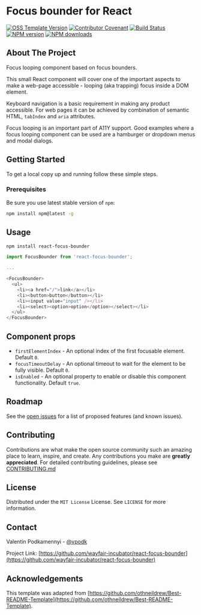 # Focus bounder for React

[![OSS Template Version](https://img.shields.io/badge/OSS%20Template-0.3.5-7f187f.svg)](https://github.com/wayfair-incubator/oss-template/blob/main/CHANGELOG.md)
[![Contributor Covenant](https://img.shields.io/badge/Contributor%20Covenant-2.0-4baaaa.svg)](CODE_OF_CONDUCT.md)
[![Build Status](https://github.com/wayfair-incubator/react-focus-bounder/actions/workflows/build.yml/badge.svg)](https://github.com/wayfair-incubator/react-focus-bounder/actions/workflows/build.yml)
[![NPM version](https://img.shields.io/npm/v/react-focus-bounder.svg?logo=npm)](https://npmjs.org/package/react-focus-bounder)
[![NPM downloads](https://img.shields.io/npm/dm/react-focus-bounder.svg?style=flat)](https://npmjs.org/package/react-focus-bounder)

## About The Project

Focus looping component based on focus bounders.

This small React component will cover one of the important aspects to make a web-page accessible - looping (aka trapping) focus inside a DOM element.

Keyboard navigation is a basic requirement in making any product accessible.
For web pages it can be achieved by combination of semantic HTML, `tabIndex` and `aria` attributes.

Focus looping is an important part of A11Y support.
Good examples where a focus looping component can be used are a hamburger or dropdown menus and modal dialogs.

## Getting Started

To get a local copy up and running follow these simple steps.

### Prerequisites

Be sure you use latest stable version of `npm`:

```sh
npm install npm@latest -g
```

## Usage

```bash
npm install react-focus-bounder
```

```js
import FocusBounder from 'react-focus-bounder';

...

<FocusBounder>
  <ul>
    <li><a href="/">link</a></li>
    <li><button>button</button></li>
    <li><input value="input" /></li>
    <li><select><option>option</option></select></li>
  </ul>
</FocusBounder>
```

## Component props

- `firstElementIndex` - An optional index of the first focusable element. Default `0`.
- `focusTimeoutDelay` - An optional timeout to wait for the element to be fully visible. Default `0`.
- `isEnabled` - An optional property to enable or disable this component functionality. Default `true`.

## Roadmap

See the [open issues](https://github.com/wayfair-incubator/react-focus-bounder/issues) for a list of proposed features (and known issues).

## Contributing

Contributions are what make the open source community such an amazing place to learn, inspire, and create. Any contributions you make are **greatly appreciated**. For detailed contributing guidelines, please see [CONTRIBUTING.md](CONTRIBUTING.md)

## License

Distributed under the `MIT License` License. See `LICENSE` for more information.

## Contact

Valentin Podkamennyi - [@vpodk](https://twitter.com/vpodk)

Project Link: [https://github.com/wayfair-incubator/react-focus-bounder](https://github.com/wayfair-incubator/react-focus-bounder)

## Acknowledgements

This template was adapted from
[https://github.com/othneildrew/Best-README-Template](https://github.com/othneildrew/Best-README-Template).

